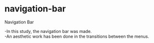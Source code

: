 # navigation-bar
Navigation Bar<br>

-In this study, the navigation bar was made.<br>
-An aesthetic work has been done in the transitions between the menus.<br>
